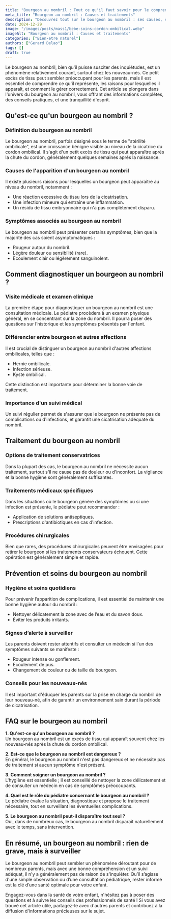 ```yaml
---
title: "Bourgeon au nombril : Tout ce qu'il faut savoir pour le comprendre"
meta_title: "Bourgeon au nombril : Causes et traitements"
description: "Découvrez tout sur le bourgeon au nombril : ses causes, symptômes et traitements pour une santé optimale."
date: 2024-12-29
image: "/images/posts/mass1/bebe-soins-cordon-ombilical.webp"
imageAlt: "Bourgeon au nombril : Causes et traitements"
categories: ["Bien-etre naturel"]
authors: ["Gerard Delao"]
tags: []
draft: true
---
```



Le bourgeon au nombril, bien qu'il puisse susciter des inquiétudes, est un phénomène relativement courant, surtout chez les nouveau-nés. Ce petit excès de tissu peut sembler préoccupant pour les parents, mais il est essentiel de comprendre ce qu'il représente, les raisons pour lesquelles il apparaît, et comment le gérer correctement. Cet article se plongera dans l'univers du bourgeon au nombril, vous offrant des informations complètes, des conseils pratiques, et une tranquillité d'esprit.

## Qu'est-ce qu'un bourgeon au nombril ?

### Définition du bourgeon au nombril

Le bourgeon au nombril, parfois désigné sous le terme de "stérilité ombilicale", est une croissance bénigne visible au niveau de la cicatrice du cordon ombilical. Il s'agit d'un petit excès de tissu qui peut apparaître après la chute du cordon, généralement quelques semaines après la naissance.

### Causes de l'apparition d'un bourgeon au nombril

Il existe plusieurs raisons pour lesquelles un bourgeon peut apparaître au niveau du nombril, notamment :
- Une réaction excessive du tissu lors de la cicatrisation.
- Une infection mineure qui entraîne une inflammation.
- Un résidu de tissu embryonnaire qui n'a pas complètement disparu.

### Symptômes associés au bourgeon au nombril

Le bourgeon au nombril peut présenter certains symptômes, bien que la majorité des cas soient asymptomatiques :
- Rougeur autour du nombril.
- Légère douleur ou sensibilité (rare).
- Ecoulement clair ou légèrement sanguinolent.

## Comment diagnostiquer un bourgeon au nombril ?

### Visite médicale et examen clinique

La première étape pour diagnostiquer un bourgeon au nombril est une consultation médicale. Le pédiatre procèdera à un examen physique général, en se concentrant sur la zone du nombril. Il pourra poser des questions sur l'historique et les symptômes présentés par l'enfant.

### Différencier entre bourgeon et autres affections

Il est crucial de distinguer un bourgeon au nombril d'autres affections ombilicales, telles que :
- Hernie ombilicale.
- Infection sérieuse.
- Kyste ombilical.

Cette distinction est importante pour déterminer la bonne voie de traitement.

### Importance d'un suivi médical

Un suivi régulier permet de s'assurer que le bourgeon ne présente pas de complications ou d'infections, et garantit une cicatrisation adéquate du nombril.

## Traitement du bourgeon au nombril

### Options de traitement conservatrices

Dans la plupart des cas, le bourgeon au nombril ne nécessite aucun traitement, surtout s'il ne cause pas de douleur ou d'inconfort. La vigilance et la bonne hygiène sont généralement suffisantes.

### Traitements médicaux spécifiques

Dans les situations où le bourgeon génère des symptômes ou si une infection est présente, le pédiatre peut recommander :
- Application de solutions antiseptiques.
- Prescriptions d'antibiotiques en cas d'infection.

### Procédures chirurgicales

Bien que rares, des procédures chirurgicales peuvent être envisagées pour retirer le bourgeon si les traitements conservateurs échouent. Cette opération est généralement simple et rapide.

## Prévention et soins du bourgeon au nombril

### Hygiène et soins quotidiens

Pour prévenir l’apparition de complications, il est essentiel de maintenir une bonne hygiène autour du nombril :
- Nettoyer délicatement la zone avec de l’eau et du savon doux.
- Éviter les produits irritants.

### Signes d’alerte à surveiller

Les parents doivent rester attentifs et consulter un médecin si l'un des symptômes suivants se manifeste :
- Rougeur intense ou gonflement.
- Ecoulement de pus.
- Changement de couleur ou de taille du bourgeon.

### Conseils pour les nouveaux-nés

Il est important d'éduquer les parents sur la prise en charge du nombril de leur nouveau-né, afin de garantir un environnement sain durant la période de cicatrisation.

## FAQ sur le bourgeon au nombril

**1. Qu'est-ce qu'un bourgeon au nombril ?**  
Un bourgeon au nombril est un excès de tissu qui apparaît souvent chez les nouveau-nés après la chute du cordon ombilical.

**2. Est-ce que le bourgeon au nombril est dangereux ?**  
En général, le bourgeon au nombril n'est pas dangereux et ne nécessite pas de traitement si aucun symptôme n'est présent.

**3. Comment soigner un bourgeon au nombril ?**  
L'hygiène est essentielle ; il est conseillé de nettoyer la zone délicatement et de consulter un médecin en cas de symptômes préoccupants.

**4. Quel est le rôle du pédiatre concernant le bourgeon au nombril ?**  
Le pédiatre évalue la situation, diagnostique et propose le traitement nécessaire, tout en surveillant les éventuelles complications.

**5. Le bourgeon au nombril peut-il disparaître tout seul ?**  
Oui, dans de nombreux cas, le bourgeon au nombril disparaît naturellement avec le temps, sans intervention.

## En résumé, un bourgeon au nombril : rien de grave, mais à surveiller

Le bourgeon au nombril peut sembler un phénomène déroutant pour de nombreux parents, mais avec une bonne compréhension et un suivi adéquat, il n'y a généralement pas de raison de s'inquiéter. Qu’il s’agisse d'une simple observation ou d’une consultation pédiatrique, rester informé est la clé d’une santé optimale pour votre enfant.

Engagez-vous dans la santé de votre enfant, n'hésitez pas à poser des questions et à suivre les conseils des professionnels de santé ! Si vous avez trouvé cet article utile, partagez-le avec d'autres parents et contribuez à la diffusion d'informations précieuses sur le sujet.

